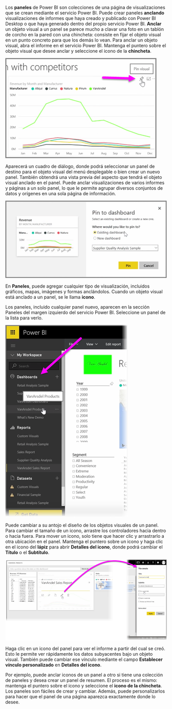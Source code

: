 Los **paneles** de Power BI son colecciones de una página de visualizaciones que se crean mediante el servicio Power BI. Puede crear paneles **anclando** visualizaciones de informes que haya creado y publicado con Power BI Desktop o que haya generado dentro del propio servicio Power BI. **Anclar** un objeto visual a un panel se parece mucho a clavar una foto en un tablón de corcho en la pared con una chincheta: consiste en fijar el objeto visual en un punto concreto para que los demás lo vean. Para anclar un objeto visual, abra el informe en el servicio Power BI. Mantenga el puntero sobre el objeto visual que desee anclar y seleccione el icono de la **chincheta**.

![](media/4-2-create-configure-dashboards/4-2_1.png)

Aparecerá un cuadro de diálogo, donde podrá seleccionar un panel de destino para el objeto visual del menú desplegable o bien crear un nuevo panel. También obtendrá una vista previa del aspecto que tendrá el objeto visual anclado en el panel. Puede anclar visualizaciones de varios informes y páginas a un solo panel, lo que le permite agrupar diversos conjuntos de datos y orígenes en una sola página de información.

![](media/4-2-create-configure-dashboards/4-2_2.png)

En **Paneles**, puede agregar cualquier tipo de visualización, incluidos gráficos, mapas, imágenes y formas anclándolos. Cuando un objeto visual está anclado a un panel, se le llama **icono**.

Los paneles, incluido cualquier panel nuevo, aparecen en la sección Paneles del margen izquierdo del servicio Power BI. Seleccione un panel de la lista para verlo.

![](media/4-2-create-configure-dashboards/4-2_3.png)

Puede cambiar a su antojo el diseño de los objetos visuales de un panel. Para cambiar el tamaño de un icono, arrastre los controladores hacia dentro o hacia fuera. Para mover un icono, solo tiene que hacer clic y arrastrarlo a otra ubicación en el panel. Mantenga el puntero sobre un icono y haga clic en el icono del **lápiz** para abrir **Detalles del icono**, donde podrá cambiar el **Título** o el **Subtítulo**.

![](media/4-2-create-configure-dashboards/4-2_4.png)

Haga clic en un icono del panel para ver el informe a partir del cual se creó. Esto le permite ver rápidamente los datos subyacentes bajo un objeto visual. También puede cambiar ese vínculo mediante el campo **Establecer vínculo personalizado** en **Detalles del icono**.

Por ejemplo, puede anclar iconos de un panel a otro si tiene una colección de paneles y desea crear un panel de resumen. El proceso es el mismo: mantenga el puntero sobre el icono y seleccione el **icono de la chincheta**. Los paneles son fáciles de crear y cambiar. Además, puede personalizarlos para hacer que el panel de una página aparezca exactamente donde lo desee.

